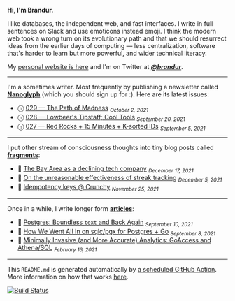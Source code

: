 **Hi, I'm Brandur.**

I like databases, the independent web, and fast interfaces. I write in full sentences on Slack and use emoticons instead emoji. I think the modern web took a wrong turn on its evolutionary path and that we should resurrect ideas from the earlier days of computing — less centralization, software that's harder to learn but more powerful, and wider technical literacy.

My [personal website is here](https://brandur.org) and I'm on Twitter at [***@brandur***](https://twitter.com/brandur).

---

I'm a sometimes writer. Most frequently by publishing a newsletter called [**Nanoglyph**](https://brandur.org/newsletter#nanoglyph) (which you should sign up for :). Here are its latest issues:

* ⓝ [029 — The Path of Madness](https://brandur.org/nanoglyphs/029-path-of-madness) <sub><em>October 2, 2021</em></sub>
* ⓝ [028 — Lowbeer's Tipstaff; Cool Tools](https://brandur.org/nanoglyphs/028-cool-tools) <sub><em>September 20, 2021</em></sub>
* ⓝ [027 — Red Rocks + 15 Minutes + K-sorted IDs](https://brandur.org/nanoglyphs/027-15-minutes) <sub><em>September 5, 2021</em></sub>

---

I put other stream of consciousness thoughts into tiny blog posts called [**fragments**](https://brandur.org/fragments):

* 🐚 [The Bay Area as a declining tech company](https://brandur.org/fragments/bay-area-declining-tech-company) <sub><em>December 17, 2021</em></sub>
* 🐚 [On the unreasonable effectiveness of streak tracking](https://brandur.org/fragments/streak-tracking) <sub><em>December 5, 2021</em></sub>
* 🐚 [Idempotency keys @ Crunchy](https://brandur.org/fragments/idempotency-keys-crunchy) <sub><em>November 25, 2021</em></sub>

---

Once in a while, I write longer form [**articles**](https://brandur.org/articles):

* 📖 [Postgres: Boundless `text` and Back Again](https://brandur.org/text) <sub><em>September 10, 2021</em></sub>
* 📖 [How We Went All In on sqlc/pgx for Postgres + Go](https://brandur.org/sqlc) <sub><em>September 8, 2021</em></sub>
* 📖 [Minimally Invasive (and More Accurate) Analytics: GoAccess and Athena/SQL](https://brandur.org/minimal-analytics) <sub><em>February 16, 2021</em></sub>

---

This `README.md` is generated automatically by [a scheduled GitHub Action](https://github.com/brandur/brandur/blob/master/.github/workflows/ci.yml). More information on how that works [here](https://brandur.org/fragments/self-updating-github-readme).

[![Build Status](https://github.com/brandur/brandur/workflows/brandur%20CI/badge.svg)](https://github.com/brandur/brandur/actions)

